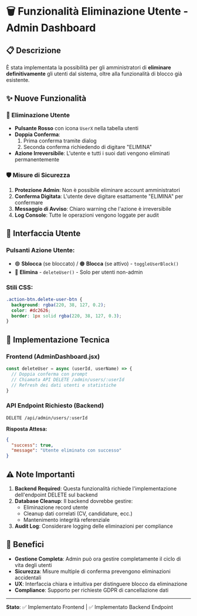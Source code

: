 # 🗑️ Funzionalità Eliminazione Utente - Admin Dashboard

## 📋 Descrizione

È stata implementata la possibilità per gli amministratori di **eliminare definitivamente** gli utenti dal sistema, oltre alla funzionalità di blocco già esistente.

## ✨ Nuove Funzionalità

### 🔴 Eliminazione Utente
- **Pulsante Rosso** con icona `UserX` nella tabella utenti
- **Doppia Conferma**: 
  1. Prima conferma tramite dialog
  2. Seconda conferma richiedendo di digitare "ELIMINA"
- **Azione Irreversibile**: L'utente e tutti i suoi dati vengono eliminati permanentemente

### 🛡️ Misure di Sicurezza

1. **Protezione Admin**: Non è possibile eliminare account amministratori
2. **Conferma Digitata**: L'utente deve digitare esattamente "ELIMINA" per confermare
3. **Messaggio di Avviso**: Chiaro warning che l'azione è irreversibile
4. **Log Console**: Tutte le operazioni vengono loggate per audit

## 🎨 Interfaccia Utente

### Pulsanti Azione Utente:
- 🟢 **Sblocca** (se bloccato) / 🟠 **Blocca** (se attivo) - `toggleUserBlock()`
- 🔴 **Elimina** - `deleteUser()` - Solo per utenti non-admin

### Stili CSS:
```css
.action-btn.delete-user-btn {
  background: rgba(220, 38, 127, 0.2);
  color: #dc2626;
  border: 1px solid rgba(220, 38, 127, 0.3);
}
```

## 🔧 Implementazione Tecnica

### Frontend (AdminDashboard.jsx)
```javascript
const deleteUser = async (userId, userName) => {
  // Doppia conferma con prompt
  // Chiamata API DELETE /admin/users/:userId
  // Refresh dei dati utenti e statistiche
}
```

### API Endpoint Richiesto (Backend)
```
DELETE /api/admin/users/:userId
```

**Risposta Attesa:**
```json
{
  "success": true,
  "message": "Utente eliminato con successo"
}
```

## ⚠️ Note Importanti

1. **Backend Required**: Questa funzionalità richiede l'implementazione dell'endpoint DELETE sul backend
2. **Database Cleanup**: Il backend dovrebbe gestire:
   - Eliminazione record utente
   - Cleanup dati correlati (CV, candidature, ecc.)
   - Mantenimento integrità referenziale
3. **Audit Log**: Considerare logging delle eliminazioni per compliance

## 🚀 Benefici

- **Gestione Completa**: Admin può ora gestire completamente il ciclo di vita degli utenti
- **Sicurezza**: Misure multiple di conferma prevengono eliminazioni accidentali
- **UX**: Interfaccia chiara e intuitiva per distinguere blocco da eliminazione
- **Compliance**: Supporto per richieste GDPR di cancellazione dati

---

**Stato**: ✅ Implementato Frontend | ✅ Implementato Backend Endpoint
